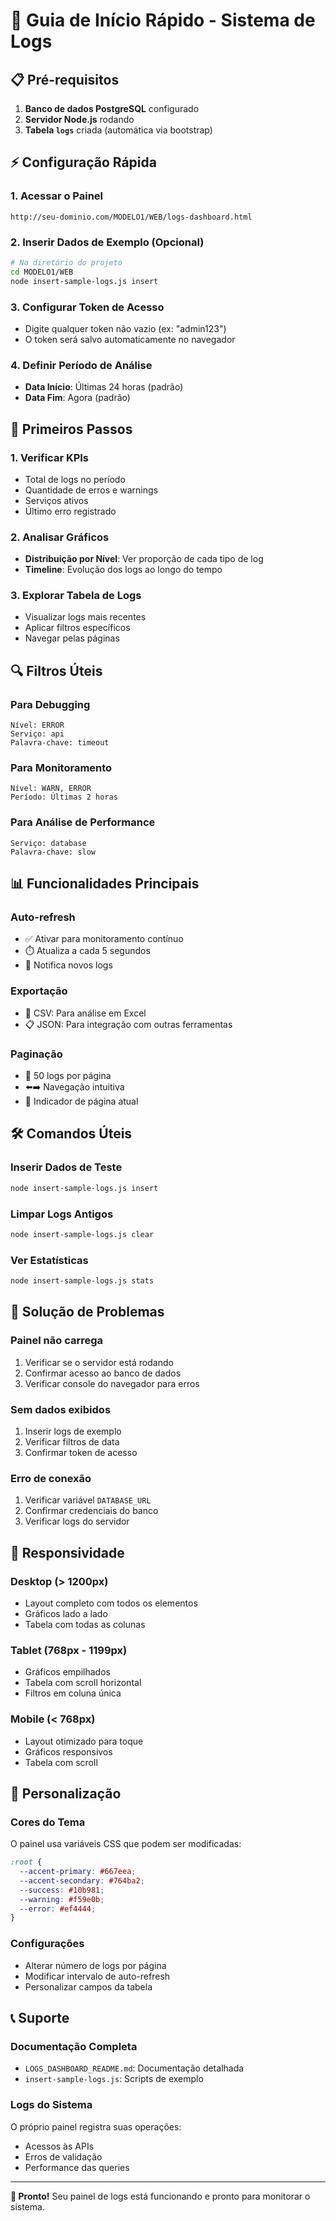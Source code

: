 # 🚀 Guia de Início Rápido - Sistema de Logs

## 📋 Pré-requisitos

1. **Banco de dados PostgreSQL** configurado
2. **Servidor Node.js** rodando
3. **Tabela `logs`** criada (automática via bootstrap)

## ⚡ Configuração Rápida

### 1. Acessar o Painel
```
http://seu-dominio.com/MODELO1/WEB/logs-dashboard.html
```

### 2. Inserir Dados de Exemplo (Opcional)
```bash
# No diretório do projeto
cd MODELO1/WEB
node insert-sample-logs.js insert
```

### 3. Configurar Token de Acesso
- Digite qualquer token não vazio (ex: "admin123")
- O token será salvo automaticamente no navegador

### 4. Definir Período de Análise
- **Data Início**: Últimas 24 horas (padrão)
- **Data Fim**: Agora (padrão)

## 🎯 Primeiros Passos

### 1. Verificar KPIs
- Total de logs no período
- Quantidade de erros e warnings
- Serviços ativos
- Último erro registrado

### 2. Analisar Gráficos
- **Distribuição por Nível**: Ver proporção de cada tipo de log
- **Timeline**: Evolução dos logs ao longo do tempo

### 3. Explorar Tabela de Logs
- Visualizar logs mais recentes
- Aplicar filtros específicos
- Navegar pelas páginas

## 🔍 Filtros Úteis

### Para Debugging
```
Nível: ERROR
Serviço: api
Palavra-chave: timeout
```

### Para Monitoramento
```
Nível: WARN, ERROR
Período: Últimas 2 horas
```

### Para Análise de Performance
```
Serviço: database
Palavra-chave: slow
```

## 📊 Funcionalidades Principais

### Auto-refresh
- ✅ Ativar para monitoramento contínuo
- ⏱️ Atualiza a cada 5 segundos
- 🔔 Notifica novos logs

### Exportação
- 📄 CSV: Para análise em Excel
- 📋 JSON: Para integração com outras ferramentas

### Paginação
- 📄 50 logs por página
- ⬅️➡️ Navegação intuitiva
- 🔢 Indicador de página atual

## 🛠️ Comandos Úteis

### Inserir Dados de Teste
```bash
node insert-sample-logs.js insert
```

### Limpar Logs Antigos
```bash
node insert-sample-logs.js clear
```

### Ver Estatísticas
```bash
node insert-sample-logs.js stats
```

## 🔧 Solução de Problemas

### Painel não carrega
1. Verificar se o servidor está rodando
2. Confirmar acesso ao banco de dados
3. Verificar console do navegador para erros

### Sem dados exibidos
1. Inserir logs de exemplo
2. Verificar filtros de data
3. Confirmar token de acesso

### Erro de conexão
1. Verificar variável `DATABASE_URL`
2. Confirmar credenciais do banco
3. Verificar logs do servidor

## 📱 Responsividade

### Desktop (> 1200px)
- Layout completo com todos os elementos
- Gráficos lado a lado
- Tabela com todas as colunas

### Tablet (768px - 1199px)
- Gráficos empilhados
- Tabela com scroll horizontal
- Filtros em coluna única

### Mobile (< 768px)
- Layout otimizado para toque
- Gráficos responsivos
- Tabela com scroll

## 🎨 Personalização

### Cores do Tema
O painel usa variáveis CSS que podem ser modificadas:
```css
:root {
  --accent-primary: #667eea;
  --accent-secondary: #764ba2;
  --success: #10b981;
  --warning: #f59e0b;
  --error: #ef4444;
}
```

### Configurações
- Alterar número de logs por página
- Modificar intervalo de auto-refresh
- Personalizar campos da tabela

## 📞 Suporte

### Documentação Completa
- `LOGS_DASHBOARD_README.md`: Documentação detalhada
- `insert-sample-logs.js`: Scripts de exemplo

### Logs do Sistema
O próprio painel registra suas operações:
- Acessos às APIs
- Erros de validação
- Performance das queries

---

**🎉 Pronto!** Seu painel de logs está funcionando e pronto para monitorar o sistema.
